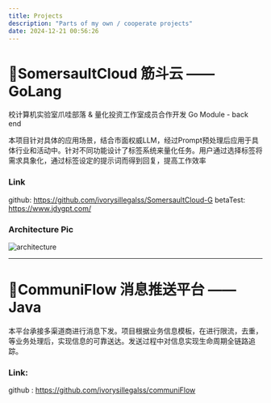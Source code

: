 ```yaml
---
title: Projects
description: "Parts of my own / cooperate projects"
date: 2024-12-21 00:56:26
---
```


# 🎹SomersaultCloud 筋斗云 —— GoLang
校计算机实验室爪哇部落 & 量化投资工作室成员合作开发
Go Module - back end

本项目针对具体的应用场景，结合市面权威LLM，经过Prompt预处理后应用于具体行业和活动中。针对不同功能设计了标签系统来量化任务。用户通过选择标签将需求具象化，通过标签设定的提示词而得到回复，提高工作效率


### Link
github: https://github.com/ivorysillegalss/SomersaultCloud-G
betaTest: https://www.jdygpt.com/

### Architecture Pic

![architecture](https://github.com/user-attachments/assets/249b6766-fa69-4424-9005-2b0616973253)

---

# 🎻CommuniFlow 消息推送平台 —— Java
本平台承接多渠道商进行消息下发。项目根据业务信息模板，在进行限流，去重，等业务处理后，实现信息的可靠送达。发送过程中对信息实现生命周期全链路追踪。

### Link: 
github : https://github.com/ivorysillegalss/communiFlow